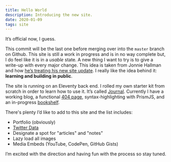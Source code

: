 ```yaml
---
title: Hello World
description: Introducing the new site.
date: 2020-01-09
tags: site
---
```

It’s official now, I guess.

This commit will be the last one before merging over into the `master` branch on Github. This site is still a work in progress and is in no way complete but, I do feel like it is in a _usable_ state. A new thing I want to try is to give a write-up with every major change. This idea is taken from Jonnie Hallman and how [he’s treating his new site update](https://destroytoday.com/). I really like the idea behind it: **learning and building in public**. 

The site is running on an Eleventy back end. I rolled my own starter kit from scratch in order to learn how to use it. It’s called [Journal](https://github.com/ethanshutt/journal). Currently I have a working blog, a functional [404 page](/404), syntax-highlighting with PrismJS, and an in-progress [bookshelf](/bookshelf).

There's plenty I’d like to add to this site and the list includes:

- Portfolio (obviously)
- [Twitter Data](https://www.zachleat.com/web/own-my-tweets/)
- Designate a spot for "articles" and "notes"
- Lazy load all images
- Media Embeds (YouTube, CodePen, GitHub Gists)

I’m excited with the direction and having fun with the process so stay tuned.